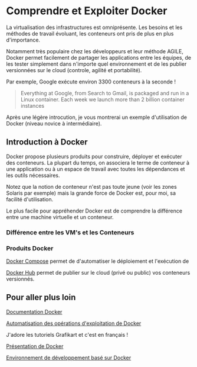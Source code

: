 # Comprendre et Exploiter Docker

La virtualisation des infrastructures est omniprésente. Les besoins et les méthodes de travail évoluant, les conteneurs ont pris de plus en plus d'importance.

Notamment très populaire chez les développeurs et leur méthode AGILE, Docker permet facilement de partager les applications entre les équipes, de les tester simplement dans n'importe quel environnement et de les publier versionnées sur le cloud (controle, agilité et portabilité).

Par exemple, Google exécute environ 3300 conteneurs à la seconde ! 

> Everything at Google, from Search to Gmail, is packaged and run in a Linux container. Each week we launch more than 2 billion container instances 

Après une légère introcution, je vous montrerai un exemple d'utilisation de Docker (niveau novice à intermédiaire).

## Introduction à Docker

Docker propose plusieurs produits pour construire, déployer et exécuter des conteneurs. La plupart du temps, on associera le terme de conteneur à une application ou à un espace de travail avec toutes les dépendances et les outils nécessaires.

Notez que la notion de conteneur n'est pas toute jeune (voir les zones Solaris par exemple) mais la grande force de Docker est, pour moi, sa facilité d'utilisation.

Le plus facile pour appréhender Docker est de comprendre la différence entre une machine virtuelle et un conteneur.

### Différence entre les VM's et les Conteneurs

### Produits Docker

[Docker Compose](https://www.docker.com/products/docker-compose) permet de d'automatiser le déploiement et l'exécution de 

[Docker Hub](https://www.docker.com/products/docker-hub) permet de publier sur le cloud (privé ou public) vos conteneurs versionnés. 


## Pour aller plus loin

[Documentation Docker](https://docs.docker.com/)

[Automatisation des opérations d'exploitation de Docker](http://kubernetes.io/)

J'adore les tutoriels Grafikart et c'est en français !

[Présentation de Docker](https://www.grafikart.fr/tutoriels/docker/docker-intro-634)

[Environnement de développement basé sur Docker](https://www.grafikart.fr/tutoriels/docker/docker-stack-web-635)

 
